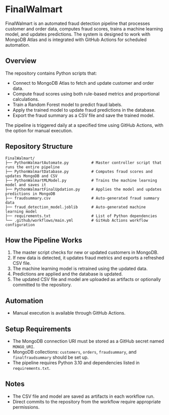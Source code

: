 # FinalWalmart

FinalWalmart is an automated fraud detection pipeline that processes customer and order data, computes fraud scores, trains a machine learning model, and updates predictions. The system is designed to work with MongoDB Atlas and is integrated with GitHub Actions for scheduled automation.

## Overview

The repository contains Python scripts that:

* Connect to MongoDB Atlas to fetch and update customer and order data.
* Compute fraud scores using both rule-based metrics and proportional calculations.
* Train a Random Forest model to predict fraud labels.
* Apply the trained model to update fraud predictions in the database.
* Export the fraud summary as a CSV file and save the trained model.

The pipeline is triggered daily at a specified time using GitHub Actions, with the option for manual execution.

## Repository Structure

```
FinalWalmart/
├── PythonWalmartAutomate.py          # Master controller script that runs the entire pipeline
├── PythonWalmartDatabase.py          # Computes fraud scores and updates MongoDB and CSV
├── PythonWalmartMLModel.py           # Trains the machine learning model and saves it
├── PythonWalmartFinalUpdation.py     # Applies the model and updates predictions in MongoDB
├── fraudsummary.csv                  # Auto-generated fraud summary data
├── fraud_detection_model.joblib      # Auto-generated machine learning model
├── requirements.txt                  # List of Python dependencies
└── .github/workflows/main.yml        # GitHub Actions workflow configuration
```

## How the Pipeline Works

1. The master script checks for new or updated customers in MongoDB.
2. If new data is detected, it updates fraud metrics and exports a refreshed CSV file.
3. The machine learning model is retrained using the updated data.
4. Predictions are applied and the database is updated.
5. The updated CSV file and model are uploaded as artifacts or optionally committed to the repository.

## Automation

* Manual execution is available through GitHub Actions.

## Setup Requirements

* The MongoDB connection URI must be stored as a GitHub secret named `MONGO_URI`.
* MongoDB collections: `customers`, `orders`, `fraudsummary`, and `finalfraudsummary` should be set up.
* The pipeline requires Python 3.10 and dependencies listed in `requirements.txt`.

## Notes

* The CSV file and model are saved as artifacts in each workflow run.
* Direct commits to the repository from the workflow require appropriate permissions.
